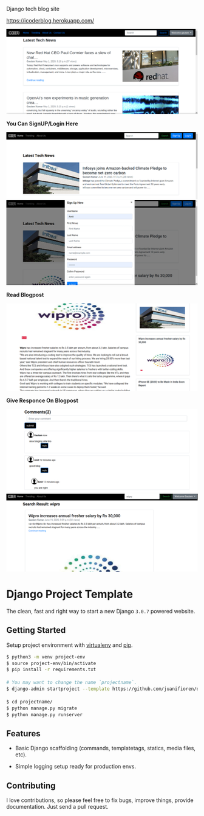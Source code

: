 Django tech blog  site



https://icoderblog.herokuapp.com/


![alt text](https://github.com/GK-SVG/IamCODER/blob/master/blog/static/blog/coderscreenshot.png)

**You Can SignUP/Login Here**

![alt text](https://github.com/GK-SVG/IamCODER/blob/master/blog/static/blog/icoder1.png)
![alt text](https://github.com/GK-SVG/IamCODER/blob/master/blog/static/blog/icoder2.png)

**Read Blogpost**

![alt text](https://github.com/GK-SVG/IamCODER/blob/master/blog/static/blog/icoder3.png)

**Give Responce On Blogpost**

![alt text](https://github.com/GK-SVG/IamCODER/blob/master/blog/static/blog/icoder4.png)
![alt text](https://github.com/GK-SVG/IamCODER/blob/master/blog/static/blog/icoder5.png)


# Django Project Template

The clean, fast and right way to start a new Django `3.0.7` powered website.

## Getting Started

Setup project environment with [virtualenv](https://virtualenv.pypa.io) and [pip](https://pip.pypa.io).

```bash
$ python3 -m venv project-env
$ source project-env/bin/activate
$ pip install -r requirements.txt

# You may want to change the name `projectname`.
$ django-admin startproject --template https://github.com/juanifioren/django-project-template/archive/master.zip projectname

$ cd projectname/
$ python manage.py migrate
$ python manage.py runserver
```

## Features

* Basic Django scaffolding (commands, templatetags, statics, media files, etc).

* Simple logging setup ready for production envs.

## Contributing

I love contributions, so please feel free to fix bugs, improve things, provide documentation. Just send a pull request.

